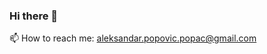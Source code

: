 ### Hi there 👋

📫 How to reach me: aleksandar.popovic.popac@gmail.com

<!--
**popac/popac** is a ✨ _special_ ✨ repository because its `README.md` (this file) appears on your GitHub profile.

Here are some ideas to get you started:

- 🔭 I’m currently working on ...
- 🌱 I’m currently learning ...
- 👯 I’m looking to collaborate on ...
- 🤔 I’m looking for help with ...
- 💬 Ask me about ...
📫 How to reach me: aleksandar.popovic.popac@gmail.com
- 😄 Pronouns: ...
- ⚡ Fun fact: ...
-->
